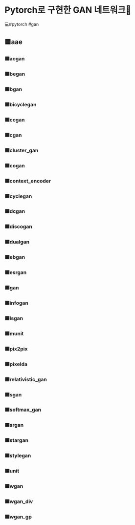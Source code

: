 # Pytorch로 구현한 GAN 네트워크🎨
💻#pytorch #gan

## 🟦aae
### 🟦acgan
### 🟦began
### 🟦bgan
### 🟦bicyclegan
### 🟦ccgan
### 🟦cgan
### 🟦cluster_gan
### 🟦cogan
### 🟦context_encoder
### 🟦cyclegan
### 🟦dcgan
### 🟦discogan
### 🟦dualgan
### 🟦ebgan
### 🟦esrgan
### 🟦gan
### 🟦infogan
### 🟦lsgan
### 🟦munit
### 🟦pix2pix
### 🟦pixelda
### 🟦relativistic_gan
### 🟦sgan
### 🟦softmax_gan
### 🟦srgan
### 🟦stargan
### 🟦stylegan
### 🟦unit
### 🟦wgan
### 🟦wgan_div
### 🟦wgan_gp
